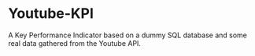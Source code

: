 # Youtube-KPI
A Key Performance Indicator based on a dummy SQL database and some real data gathered from the Youtube API.
